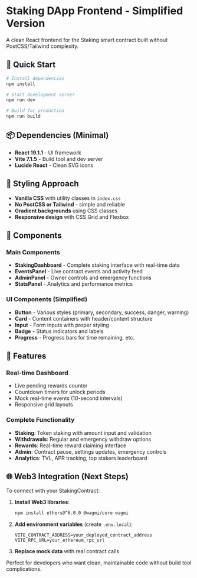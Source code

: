 # Staking DApp Frontend - Simplified Version

A clean React frontend for the Staking smart contract built without PostCSS/Tailwind complexity.

## 🚀 Quick Start

```bash
# Install dependencies
npm install

# Start development server
npm run dev

# Build for production
npm run build
```

## 📦 Dependencies (Minimal)

- **React 19.1.1** - UI framework
- **Vite 7.1.5** - Build tool and dev server
- **Lucide React** - Clean SVG icons

## 🎨 Styling Approach

- **Vanilla CSS** with utility classes in `index.css`
- **No PostCSS or Tailwind** - simple and reliable
- **Gradient backgrounds** using CSS classes
- **Responsive design** with CSS Grid and Flexbox

## 🧩 Components

### Main Components
- **StakingDashboard** - Complete staking interface with real-time data
- **EventsPanel** - Live contract events and activity feed
- **AdminPanel** - Owner controls and emergency functions
- **StatsPanel** - Analytics and performance metrics

### UI Components (Simplified)
- **Button** - Various styles (primary, secondary, success, danger, warning)
- **Card** - Content containers with header/content structure
- **Input** - Form inputs with proper styling
- **Badge** - Status indicators and labels
- **Progress** - Progress bars for time remaining, etc.

## 🎯 Features

### Real-time Dashboard
- Live pending rewards counter
- Countdown timers for unlock periods
- Mock real-time events (10-second intervals)
- Responsive grid layouts

### Complete Functionality
- **Staking**: Token staking with amount input and validation
- **Withdrawals**: Regular and emergency withdraw options
- **Rewards**: Real-time reward claiming interface
- **Admin**: Contract pause, settings updates, emergency controls
- **Analytics**: TVL, APR tracking, top stakers leaderboard

## 🌐 Web3 Integration (Next Steps)

To connect with your StakingContract:

1. **Install Web3 libraries**:
   ```bash
   npm install ethers@^6.0.0 @wagmi/core wagmi
   ```

2. **Add environment variables** (create `.env.local`):
   ```
   VITE_CONTRACT_ADDRESS=your_deployed_contract_address
   VITE_RPC_URL=your_ethereum_rpc_url
   ```

3. **Replace mock data** with real contract calls

Perfect for developers who want clean, maintainable code without build tool complications.
